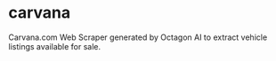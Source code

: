 # carvana
Carvana.com Web Scraper generated by Octagon AI to extract vehicle listings available for sale.
